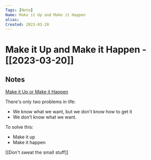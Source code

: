```yaml
---
Tags: [Note]
Name: Make it Up and Make it Happen
alias: 
Created: 2023-03-20
---
```

# Make it Up and Make it Happen - [[2023-03-20]]
## Notes
[Make it Up or Make it Happen](https://gettingthingsdone.com/wp-content/uploads/2014/10/MakeItUp.pdf)

There's only two problems in life:
- We know what we want, but we don't know how to get it
- We don't know what we want.

To solve this:
- Make it up
- Make it happen

[[Don't sweat the small stuff]]
